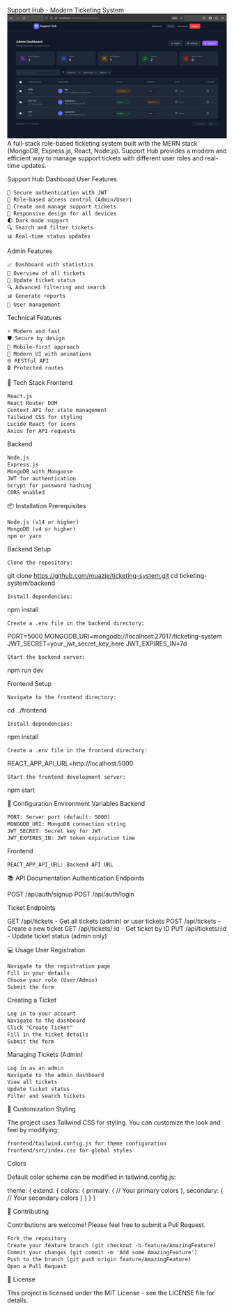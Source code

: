 Support Hub - Modern Ticketing System
![Support Hub Dashboard](HOMEADMIN.png)
A full-stack role-based ticketing system built with the MERN stack (MongoDB, Express.js, React, Node.js). Support Hub provides a modern and efficient way to manage support tickets with different user roles and real-time updates.

Support Hub Dashboad
User Features

    🔐 Secure authentication with JWT
    👥 Role-based access control (Admin/User)
    🎫 Create and manage support tickets
    📱 Responsive design for all devices
    🌓 Dark mode support
    🔍 Search and filter tickets
    📊 Real-time status updates

Admin Features

    📈 Dashboard with statistics
    👀 Overview of all tickets
    🔄 Update ticket status
    🔍 Advanced filtering and search
    📊 Generate reports
    👥 User management

Technical Features

    ⚡ Modern and fast
    🛡️ Secure by design
    📱 Mobile-first approach
    🎨 Modern UI with animations
    🌐 RESTful API
    🔒 Protected routes

🚀 Tech Stack
Frontend

    React.js
    React Router DOM
    Context API for state management
    Tailwind CSS for styling
    Lucide React for icons
    Axios for API requests

Backend

    Node.js
    Express.js
    MongoDB with Mongoose
    JWT for authentication
    bcrypt for password hashing
    CORS enabled

📦 Installation
Prerequisites

    Node.js (v14 or higher)
    MongoDB (v4 or higher)
    npm or yarn

Backend Setup

    Clone the repository:

git clone https://github.com/muazje/ticketing-system.git
cd ticketing-system/backend

    Install dependencies:

npm install

    Create a .env file in the backend directory:

PORT=5000
MONGODB_URI=mongodb://localhost:27017/ticketing-system
JWT_SECRET=your_jwt_secret_key_here
JWT_EXPIRES_IN=7d

    Start the backend server:

npm run dev

Frontend Setup

    Navigate to the frontend directory:

cd ../frontend

    Install dependencies:

npm install

    Create a .env file in the frontend directory:

REACT_APP_API_URL=http://localhost:5000

    Start the frontend development server:

npm start

🔧 Configuration
Environment Variables
Backend

    PORT: Server port (default: 5000)
    MONGODB_URI: MongoDB connection string
    JWT_SECRET: Secret key for JWT
    JWT_EXPIRES_IN: JWT token expiration time

Frontend

    REACT_APP_API_URL: Backend API URL

📚 API Documentation
Authentication Endpoints

POST /api/auth/signup
POST /api/auth/login

Ticket Endpoints

GET    /api/tickets        - Get all tickets (admin) or user tickets
POST   /api/tickets        - Create a new ticket
GET    /api/tickets/:id    - Get ticket by ID
PUT    /api/tickets/:id    - Update ticket status (admin only)

💻 Usage
User Registration

    Navigate to the registration page
    Fill in your details
    Choose your role (User/Admin)
    Submit the form

Creating a Ticket

    Log in to your account
    Navigate to the dashboard
    Click "Create Ticket"
    Fill in the ticket details
    Submit the form

Managing Tickets (Admin)

    Log in as an admin
    Navigate to the admin dashboard
    View all tickets
    Update ticket status
    Filter and search tickets

🎨 Customization
Styling

The project uses Tailwind CSS for styling. You can customize the look and feel by modifying:

    frontend/tailwind.config.js for theme configuration
    frontend/src/index.css for global styles

Colors

Default color scheme can be modified in tailwind.config.js:

theme: {
  extend: {
    colors: {
      primary: {
        // Your primary colors
      },
      secondary: {
        // Your secondary colors
      }
    }
  }
}

🤝 Contributing

Contributions are welcome! Please feel free to submit a Pull Request.

    Fork the repository
    Create your feature branch (git checkout -b feature/AmazingFeature)
    Commit your changes (git commit -m 'Add some AmazingFeature')
    Push to the branch (git push origin feature/AmazingFeature)
    Open a Pull Request

📝 License

This project is licensed under the MIT License - see the LICENSE file for details.
